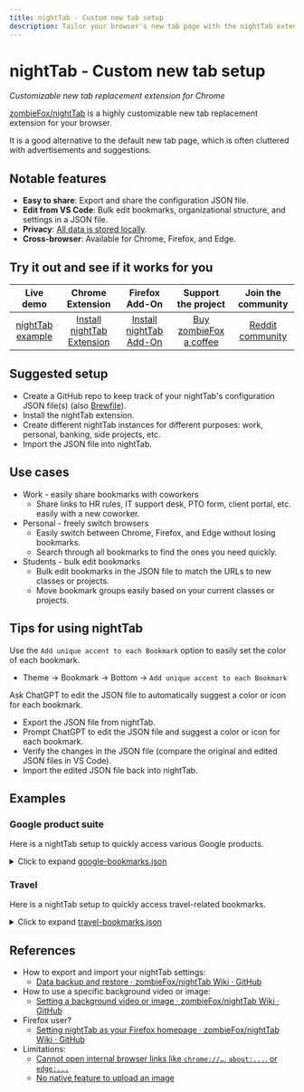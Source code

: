 ```yaml
---
title: nightTab - Custom new tab setup
description: Tailor your browser's new tab page with the nightTab extension.
---
```


# nightTab - Custom new tab setup

*Customizable new tab replacement extension for Chrome*

[zombieFox/nightTab][nightTab-repo] is a highly customizable new tab replacement extension for your browser.

It is a good alternative to the default new tab page, which is often cluttered with advertisements and suggestions.


## Notable features

* **Easy to share**: Export and share the configuration JSON file.
* **Edit from VS Code**: Bulk edit bookmarks, organizational structure, and settings in a JSON file.
* **Privacy**: [All data is stored locally][privacy].
* **Cross-browser**: Available for Chrome, Firefox, and Edge.


## Try it out and see if it works for you

|           Live demo           |           Chrome Extension           |           Firefox Add-On           |            Support the project             |     Join the community     |
| :---------------------------: | :----------------------------------: | :--------------------------------: | :----------------------------------------: | :------------------------: |
| [nightTab example][live-demo] | [Install nightTab Extension][chrome] | [Install nightTab Add-On][firefox] | [Buy zombieFox a coffee][zombieFox-coffee] | [Reddit community][reddit] |


## Suggested setup

* Create a GitHub repo to keep track of your nightTab's configuration JSON file(s) (also [Brewfile][brewfile]).
* Install the nightTab extension.
* Create different nightTab instances for different purposes: work, personal, banking, side projects, etc.
* Import the JSON file into nightTab.


## Use cases

* Work - easily share bookmarks with coworkers
  * Share links to HR rules, IT support desk, PTO form, client portal, etc. easily with a new coworker.
* Personal - freely switch browsers
  * Easily switch between Chrome, Firefox, and Edge without losing bookmarks.
  * Search through all bookmarks to find the ones you need quickly.
* Students - bulk edit bookmarks
  * Bulk edit bookmarks in the JSON file to match the URLs to new classes or projects.
  * Move bookmark groups easily based on your current classes or projects.


## Tips for using nightTab

Use the `Add unique accent to each Bookmark` option to easily set the color of each bookmark.
* Theme -> Bookmark -> Bottom -> `Add unique accent to each Bookmark`

Ask ChatGPT to edit the JSON file to automatically suggest a color or icon for each bookmark.
* Export the JSON file from nightTab.
* Prompt ChatGPT to edit the JSON file and suggest a color or icon for each bookmark.
* Verify the changes in the JSON file (compare the original and edited JSON files in VS Code).
* Import the edited JSON file back into nightTab.


## Examples


### Google product suite

Here is a nightTab setup to quickly access various Google products.

<!-- markdownlint-disable MD033 -->
<details>
  <summary>Click to expand <a href="https://github.com/ahandsel/tokyo-geek/blob/main/docs/tips/tech/nighttab/google-bookmarks.json">google-bookmarks.json</a></summary>

  <<< @/tips/tech/nighttab/google-bookmarks.json
</details>
<!-- markdownlint-enable MD033 -->

### Travel

Here is a nightTab setup to quickly access travel-related bookmarks.

<!-- markdownlint-disable MD033 -->
<details>
  <summary>Click to expand <a href="https://github.com/ahandsel/tokyo-geek/blob/main/docs/tips/tech/nighttab/travel-bookmarks.json">travel-bookmarks.json</a></summary>

  <<< @/tips/tech/nighttab/travel-bookmarks.json

</details>
<!-- markdownlint-enable MD033 -->

## References

* How to export and import your nightTab settings:
  * [Data backup and restore · zombieFox/nightTab Wiki · GitHub][backup-restore]
* How to use a specific background video or image:
  * [Setting a background video or image · zombieFox/nightTab Wiki · GitHub][background]
* Firefox user?
  * [Setting nightTab as your Firefox homepage · zombieFox/nightTab Wiki · GitHub][firefox-homepage]
* Limitations:
  * [Cannot open internal browser links like `chrome://…`, `about:...`, or `edge:...`][protected-urls]
  * [No native feature to upload an image][no-image]

[privacy]: https://github.com/zombieFox/nightTab/wiki/Respecting-your-privacy
[nightTab-repo]: https://github.com/zombieFox/nightTab
[live-demo]: https://zombiefox.github.io/nightTab/
[chrome]: https://chrome.google.com/webstore/detail/nighttab/hdpcadigjkbcpnlcpbcohpafiaefanki
[firefox]: https://addons.mozilla.org/en-GB/firefox/addon/nighttab/
[zombieFox-coffee]: https://www.buymeacoffee.com/zombieFox/
[reddit]: https://www.reddit.com/r/nighttab/
[brewfile]: https://homebrew-file.readthedocs.io/en/latest/usage.html#brewfile
[backup-restore]: https://github.com/zombieFox/nightTab/wiki/Data-backup-and-restore#restore-data
[background]: https://github.com/zombieFox/nightTab/wiki/Setting-a-background-video-or-image
[firefox-homepage]: https://github.com/zombieFox/nightTab/wiki/Setting-nightTab-as-your-Firefox-homepage
[protected-urls]: https://github.com/zombieFox/nightTab/wiki/Protected-URLs
[no-image]: https://github.com/zombieFox/nightTab/wiki/Local-background-image

